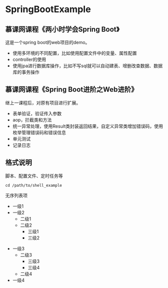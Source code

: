 # SpringBootExample
## 慕课网课程《两小时学会Spring Boot》

这是一个spring boot的web项目的demo。
- 使用多环境的不同配置，比如使用配置文件中的变量、属性配置
- controller的使用
- 使用jpa进行数据库操作，比如不写sql就可以自动建表、增删改查数据、数据库的事务操作

## 慕课网课程《Spring Boot进阶之Web进阶》

继上一课程后，对原有项目进行扩展。
- 表单验证，验证传入参数
- aop，拦截类和方法
- 统一异常处理，使用Result类封装返回结果，自定义异常类增加错误码，使用枚举管理错误码和错误信息
- 单元测试
- 记录日志

## 格式说明

脚本、配置文件、定时任务等
```shell
cd /path/to/shell_example
```

无序列表项
- 一级1
- 一级2
  - 二级1
  - 二级2
    - 三级1
    - 三级2
* 一级3
  * 二级3
    * 三级3
    * 三级4
  * 二级4
* 一级4
